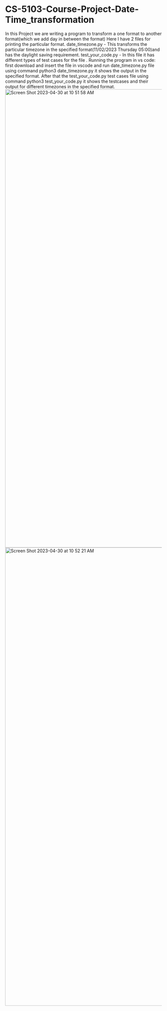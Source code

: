 # CS-5103-Course-Project-Date-Time_transformation
In this Project we are writing a program to transform a one format to another format(which we add day in between the format)
Here I have 2 files for printing the particular format.
date_timezone.py - This transforms the particular timezone in the specified format(11/02/2023 Thursday 05:00)and has the daylight saving requirement.
test_your_code.py - In this file it has different types of test cases for the file .
Running the program in vs code:
first download and insert the file in vscode and run date_timezone.py file using command python3 date_timezone.py it shows the output in the specified format.
After that the test_your_code.py test cases file using command python3 test_your_code.py it shows the testcases and their output for different timezones in the specified format.
<img width="1470" alt="Screen Shot 2023-04-30 at 10 51 58 AM" src="https://user-images.githubusercontent.com/127551976/235363217-0ee2ca48-5478-4aae-9cce-7aca51a40dcc.png">
<img width="1470" alt="Screen Shot 2023-04-30 at 10 52 21 AM" src="https://user-images.githubusercontent.com/127551976/235363267-45f1cf0b-0daa-4f77-94bd-d210333867e7.png">
